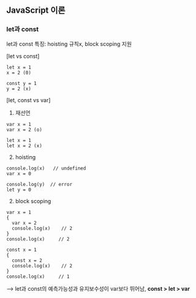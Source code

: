 ## JavaScript 이론 

### let과 const

let과 const 특징: hoisting 규칙x, block scoping 지원

[let vs const]
```
let x = 1
x = 2 (0)
```
```
const y = 1
y = 2 (x)
```

[let, const vs var]
1. 재선언
```
var x = 1
var x = 2 (o)
```
```
let x = 1
let x = 2 (x)

```
2. hoisting
```
console.log(x)   // undefined
var x = 0
```
```
console.log(y)  // error
let y = 0
```

2. block scoping
```
var x = 1
{
  var x = 2
  console.log(x)    // 2
}
console.log(x)     // 2
```
```
const x = 1
{
  const x = 2
  console.log(x)    // 2
}
console.log(x)     // 1
```

--> let과 const의 예측가능성과 유지보수성이 var보다 뛰어남, **const > let > var**
